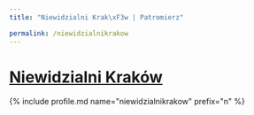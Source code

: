 ```yaml
---
title: "Niewidzialni Krak\xF3w | Patromierz"

permalink: /niewidzialnikrakow
---
```


# [Niewidzialni Kraków](https://patronite.pl/niewidzialnikrakow)

{% include profile.md name="niewidzialnikrakow" prefix="n" %}
